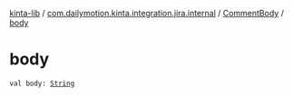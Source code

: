 [kinta-lib](../../index.md) / [com.dailymotion.kinta.integration.jira.internal](../index.md) / [CommentBody](index.md) / [body](./body.md)

# body

`val body: `[`String`](https://kotlinlang.org/api/latest/jvm/stdlib/kotlin/-string/index.html)
